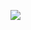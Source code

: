 ![](https://www.nta.go.jp/tmp/b15d5782-31f6-497f-a5c3-35e1be322286/images/46ec9a1a70674fc715c6a24460b944a80d7bd9f5329680df49a3777e0350ecd4.jpg)